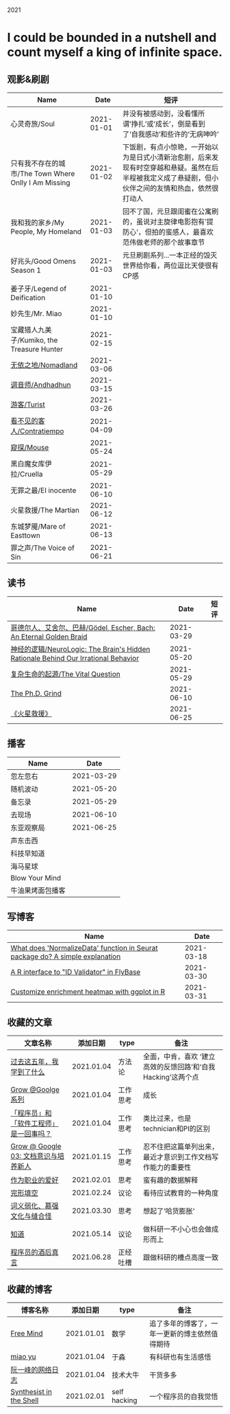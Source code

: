 2021

# I could be bounded in a nutshell and count myself a king of infinite space.



## 观影&刷剧

<!--START_SECTION:my_drama-->

| Name | Date | 短评 |
| ---- | ---- | ---- |
| 心灵奇旅/Soul | 2021-01-01 | 并没有被感动到，没看懂所谓‘挣扎’或‘成长’，倒是看到了‘自我感动’和些许的‘无病呻吟’ |
| 只有我不存在的城市/The Town Where Onlly I Am Missing | 2021-01-02 | 下饭剧，有点小惊艳，一开始以为是日式小清新治愈剧，后来发现有时空穿越和悬疑。虽然在后半程被我定义成了悬疑剧，但小伙伴之间的友情和热血，依然很打动人 |
| 我和我的家乡/My People, My Homeland | 2021-01-03 | 回不了国，元旦跟闺蜜在公寓刷的，虽说对主旋律电影抱有’提防心‘，但拍的蛮感人，最喜欢范伟做老师的那个故事章节 |
| 好兆头/Good Omens Season 1 | 2021-01-03 | 元旦刷剧系列...一本正经的毁灭世界给你看，两位逗比天使很有CP感 |
| 姜子牙/Legend of Deification | 2021-01-10 |  |
| 妙先生/Mr. Miao | 2021-01-10 |  |
| 宝藏猎人九美子/Kumiko, the Treasure Hunter | 2021-02-15 |  |
| [无依之地/Nomadland](https://github.com/yihong0618/2021/issues/8#issuecomment-763342696) | 2021-03-06 |  |
| [调音师/Andhadhun](https://github.com/yihong0618/2021/issues/8#issuecomment-781113541) | 2021-03-15 |  |
| [游客/Turist](https://github.com/yihong0618/2021/issues/8#issuecomment-826454493) | 2021-03-26 |  |
| [看不见的客人/Contratiempo](https://github.com/yihong0618/2021/issues/8#issuecomment-842002234) | 2021-04-09 |  |
| [窥探/Mouse](https://github.com/yihong0618/2021/issues/8#issuecomment-863793107) | 2021-05-24 |  |
| 黑白魔女库伊拉/Cruella | 2021-05-29 |  |
| 无罪之最/EI inocente | 2021-06-10 |  |
| 火星救援/The Martian | 2021-06-12 |  |
| 东城梦魇/Mare of Easttown | 2021-06-13 |  |
| 罪之声/The Voice of Sin | 2021-06-21 |  |

<!--END_SECTION:my_drama-->




## 读书

<!--START_SECTION:my_read-->
| Name | Date | 短评 |
| ---- | ---- | ---- |
| [哥德尔人、艾舍尔、巴赫/Gödel, Escher, Bach: An Eternal Golden Braid](https://github.com/yihong0618/2021/issues/3#issuecomment-757978780) | 2021-03-29 |  |
| [神经的逻辑/NeuroLogic: The Brain's Hidden Rationale Behind Our Irrational Behavior](https://github.com/yihong0618/2021/issues/3#issuecomment-782747734) | 2021-05-20 |  |
| [复杂生命的起源/The Vital Question](https://github.com/yihong0618/2021/issues/3#issuecomment-822930818) | 2021-05-29 |  |
| [The Ph.D. Grind](https://github.com/yihong0618/2021/issues/3#issuecomment-806286053) | 2021-06-10 |  |
| [《火星救援》](https://github.com/yihong0618/2021/issues/3#issuecomment-806286053) | 2021-06-25 |      |

<!--END_SECTION:my_read-->



## 播客

<!--START_SECTION:my_podcast-->

| Name             | Date       |
| ---------------- | ---------- |
| 忽左忽右         | 2021-03-29 |
| 随机波动         | 2021-05-20 |
| 备忘录           | 2021-05-29 |
| 去现场           | 2021-06-10 |
| 东亚观察局       | 2021-06-25 |
| 声东击西         |            |
| 科技早知道       |            |
| 海马星球         |            |
| Blow Your Mind   |            |
| 牛油果烤面包播客 |            |

<!--END_SECTION:my_podcast-->



## 写博客

<!--START_SECTION:my_blog-->
| Name | Date |
| ---- | ---- |
| [What does 'NormalizeData' function in Seurat package do? A simple explanation](https://mingwhy.github.io/post/what-does-normalizedata-function-in-seurat-package-do-a-simple-explanation.en-us/) | 2021-03-18 |
| [A R interface to "ID Validator" in FlyBase](https://mingwhy.github.io/post/a-r-interface-to-id-validato-r-in-flybase.en-us/) | 2021-03-30 |
| [Customize enrichment heatmap with ggplot in R](https://mingwhy.github.io/post/enrichment-heatmap-with-ggplot-in-r.en-us/) | 2021-03-31 |

<!--END_SECTION:my_blog-->



## 收藏的文章

| 文章名称 | 添加日期 | type | 备注 |
| ------- | ------- | ---- | ---- |
| [过去这五年，我学到了什么](https://linghao.io/posts/five-year-learning-2013-2018) | 2021.01.04 | 方法论 | 全面，中肯，喜欢 ‘建立高效的反馈回路’和‘自我 Hacking’这两个点 |
| [Grow @Goolge系列](https://linghao.io/posts/grow-at-google-01) | 2021.01.04 | 工作思考 | 成长 |
| [「程序员」和「软件工程师」是一回事吗？](https://linghao.io/posts/programming-vs-software-engineering) | 2021.01.04 | 工作思考 | 类比过来，也是technician和PI的区别 |
| [Grow @ Google 03: 文档意识与培养新人](https://linghao.io/posts/grow-at-google-03) | 2021.01.15 | 工作思考 | 忍不住把这篇单列出来，最近才意识到工作文档写作能力的重要性 |
| [作为职业的爱好](https://yufree.cn/cn/2020/07/13/hobby-as-career/) | 2021.02.01 | 思考     | 蛮有趣的数据解释                                             |
| [完形填空](https://yufree.cn/cn/2021/02/24/cloze-test/)      | 2021.02.24 | 议论     | 看待应试教育的一种角度                                       |
| [词义弱化、慕强文化与缝合怪](https://yufree.cn/cn/2021/03/30/weaken/) | 2021.03.30 | 思考     | 想起了’哈货膨胀'                                             |
| [知道](https://yufree.cn/cn/2021/05/14/know/)                | 2021.05.14 | 议论     | 做科研一不小心也会做成形而上                                 |
| [程序员的酒后真言](https://www.ruanyifeng.com/blog/2021/06/drunk-post-of-a-programmer.html) | 2021.06.28 | 正经吐槽 | 跟做科研的槽点高度一致                                       |



## 收藏的博客

| 博客名称 | 添加日期 | type | 备注 |
| ------- | ------- | ---- | ---- |
| [Free Mind](https://pluskid.org/) | 2021.01.01 | 数学 | 追了多年的博客了，一年一更新的博主依然值得期待 |
| [miao yu](hhttps://yufree.cn/cn/) | 2021.01.04 | 于淼 | 有科研也有生活感悟 |
| [阮一峰的网络日志](http://www.ruanyifeng.com/blog/) | 2021.01.04 | 技术大牛 | 干货多多 |
| [Synthesist in the Shell](https://linghao.io/) | 2021.02.01 | self hacking | 一个程序员的自我觉悟 |

